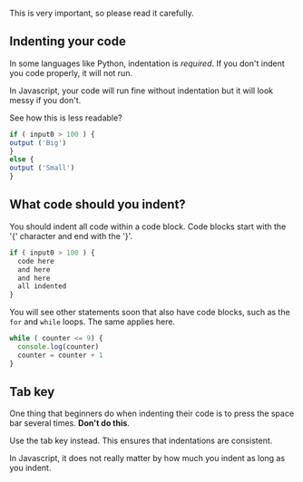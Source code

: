 This is very important, so please read it carefully.

## Indenting your code
In some languages like Python, indentation is *required*. If you don't indent you code properly, it will not run.

In Javascript, your code will run fine without indentation but it will look messy if you don't.

See how this is less readable?

```javascript
if ( input0 > 100 ) {
output ('Big')
}
else {
output ('Small')
}
```

## What code should you indent?
You should indent all code within a code block. Code blocks start with the '{' character and end with the '}'.

```javascript
if ( input0 > 100 ) {
  code here
  and here
  and here
  all indented
}
```

You will see other statements soon that also have code blocks, such as the `for` and `while` loops. The same applies here.

```javascript
while ( counter <= 9) {
  console.log(counter)
  counter = counter + 1
}
```

## Tab key
One thing that beginners do when indenting their code is to press the space bar several times. **Don't do this**.

Use the tab key instead. This ensures that indentations are consistent.

In Javascript, it does not really matter by how much you indent as long as you indent.

